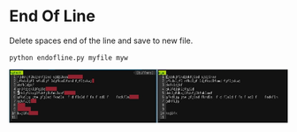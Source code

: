 # End Of Line

Delete spaces end of the line and save to new file.


    python endofline.py myfile myw


![Finally](result.jpg)